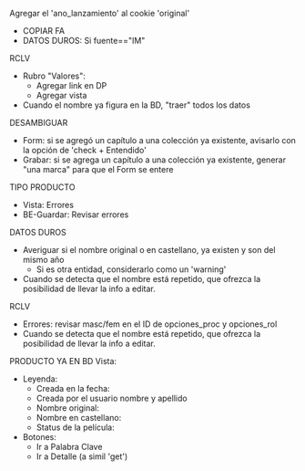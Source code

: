 Agregar el 'ano_lanzamiento' al cookie 'original'
- COPIAR FA
- DATOS DUROS: Si fuente=="IM"

RCLV
- Rubro "Valores":
    - Agregar link en DP
    - Agregar vista
- Cuando el nombre ya figura en la BD, "traer" todos los datos

DESAMBIGUAR
- Form: si se agregó un capítulo a una colección ya existente, avisarlo con la opción de 'check + Entendido'
- Grabar: si se agrega un capítulo a una colección ya existente, generar "una marca" para que el Form se entere

TIPO PRODUCTO
- Vista: Errores
- BE-Guardar: Revisar errores

DATOS DUROS
- Averiguar si el nombre original o en castellano, ya existen y son del mismo año
    - Si es otra entidad, considerarlo como un 'warning'
- Cuando se detecta que el nombre está repetido, que ofrezca la posibilidad de llevar la info a editar.

RCLV
- Errores: revisar masc/fem en el ID de opciones_proc y opciones_rol
- Cuando se detecta que el nombre está repetido, que ofrezca la posibilidad de llevar la info a editar.

PRODUCTO YA EN BD
Vista:
- Leyenda:
    - Creada en la fecha:
    - Creada por el usuario nombre y apellido
    - Nombre original:
    - Nombre en castellano:
    - Status de la película:
- Botones:
    - Ir a Palabra Clave
    - Ir a Detalle (a simil 'get')
